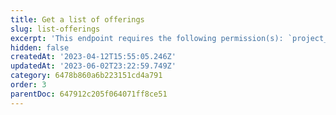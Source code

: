 ```yaml
---
title: Get a list of offerings
slug: list-offerings
excerpt: 'This endpoint requires the following permission(s): `project_configuration:offerings:read`.'
hidden: false
createdAt: '2023-04-12T15:55:05.246Z'
updatedAt: '2023-06-02T23:22:59.749Z'
category: 6478b860a6b223151cd4a791
order: 3
parentDoc: 647912c205f064071ff8ce51
---
```

